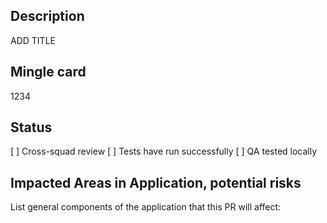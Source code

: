 ## Description
ADD TITLE
## Mingle card
1234
## Status
[ ] Cross-squad review
[ ] Tests have run successfully
[ ] QA tested locally
## Impacted Areas in Application, potential risks
List general components of the application that this PR will affect:
